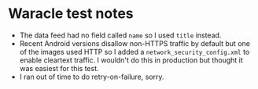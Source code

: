 # Waracle test notes

* The data feed had no field called `name` so I used `title` instead.
* Recent Android versions disallow non-HTTPS traffic by default but one of the images used HTTP so I added a `network_security_config.xml` to enable cleartext traffic. I wouldn't do this in production but thought it was easiest for this test.
* I ran out of time to do retry-on-failure, sorry.
